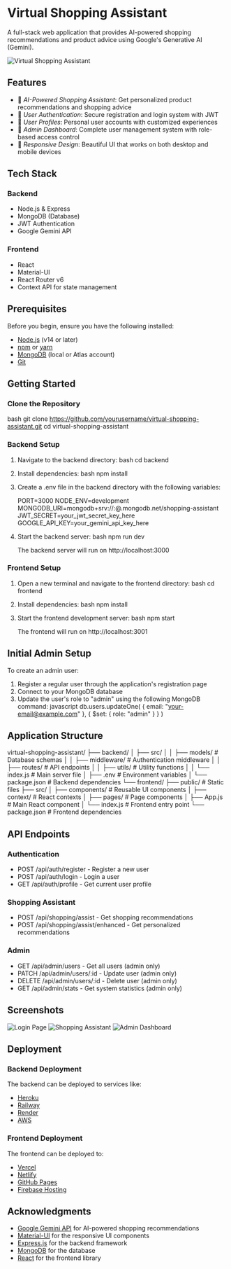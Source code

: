 # Virtual Shopping Assistant

A full-stack web application that provides AI-powered shopping recommendations and product advice using Google's Generative AI (Gemini).

![Virtual Shopping Assistant](https://via.placeholder.com/800x400?text=Virtual+Shopping+Assistant)

## Features

- 🤖 *AI-Powered Shopping Assistant*: Get personalized product recommendations and shopping advice
- 🔐 *User Authentication*: Secure registration and login system with JWT
- 👤 *User Profiles*: Personal user accounts with customized experiences
- 👑 *Admin Dashboard*: Complete user management system with role-based access control
- 📱 *Responsive Design*: Beautiful UI that works on both desktop and mobile devices

## Tech Stack

### Backend
- Node.js & Express
- MongoDB (Database)
- JWT Authentication
- Google Gemini API

### Frontend
- React
- Material-UI
- React Router v6
- Context API for state management

## Prerequisites

Before you begin, ensure you have the following installed:
- [Node.js](https://nodejs.org/) (v14 or later)
- [npm](https://www.npmjs.com/) or [yarn](https://yarnpkg.com/)
- [MongoDB](https://www.mongodb.com/) (local or Atlas account)
- [Git](https://git-scm.com/)

## Getting Started

### Clone the Repository

bash
git clone https://github.com/yourusername/virtual-shopping-assistant.git
cd virtual-shopping-assistant


### Backend Setup

1. Navigate to the backend directory:
   bash
   cd backend
   

2. Install dependencies:
   bash
   npm install
   

3. Create a .env file in the backend directory with the following variables:
   
   PORT=3000
   NODE_ENV=development
   MONGODB_URI=mongodb+srv://<your-username>:<your-password>@<your-cluster>.mongodb.net/shopping-assistant
   JWT_SECRET=your_jwt_secret_key_here
   GOOGLE_API_KEY=your_gemini_api_key_here
   

4. Start the backend server:
   bash
   npm run dev
   
   The backend server will run on http://localhost:3000

### Frontend Setup

1. Open a new terminal and navigate to the frontend directory:
   bash
   cd frontend
   

2. Install dependencies:
   bash
   npm install
   

3. Start the frontend development server:
   bash
   npm start
   
   The frontend will run on http://localhost:3001

## Initial Admin Setup

To create an admin user:

1. Register a regular user through the application's registration page
2. Connect to your MongoDB database
3. Update the user's role to "admin" using the following MongoDB command:
   javascript
   db.users.updateOne(
     { email: "your-email@example.com" },
     { $set: { role: "admin" } }
   )
   

## Application Structure


virtual-shopping-assistant/
├── backend/
│   ├── src/
│   │   ├── models/         # Database schemas
│   │   ├── middleware/     # Authentication middleware
│   │   ├── routes/         # API endpoints
│   │   ├── utils/          # Utility functions
│   │   └── index.js        # Main server file
│   ├── .env                # Environment variables
│   └── package.json        # Backend dependencies
└── frontend/
    ├── public/             # Static files
    ├── src/
    │   ├── components/     # Reusable UI components
    │   ├── context/        # React contexts
    │   ├── pages/          # Page components
    │   ├── App.js          # Main React component
    │   └── index.js        # Frontend entry point
    └── package.json        # Frontend dependencies


## API Endpoints

### Authentication

- POST /api/auth/register - Register a new user
- POST /api/auth/login - Login a user
- GET /api/auth/profile - Get current user profile

### Shopping Assistant

- POST /api/shopping/assist - Get shopping recommendations
- POST /api/shopping/assist/enhanced - Get personalized recommendations

### Admin

- GET /api/admin/users - Get all users (admin only)
- PATCH /api/admin/users/:id - Update user (admin only)
- DELETE /api/admin/users/:id - Delete user (admin only)
- GET /api/admin/stats - Get system statistics (admin only)

## Screenshots

![Login Page](https://via.placeholder.com/400x200?text=Login+Page)
![Shopping Assistant](https://via.placeholder.com/400x200?text=Shopping+Assistant)
![Admin Dashboard](https://via.placeholder.com/400x200?text=Admin+Dashboard)

## Deployment

### Backend Deployment

The backend can be deployed to services like:
- [Heroku](https://www.heroku.com/)
- [Railway](https://railway.app/)
- [Render](https://render.com/)
- [AWS](https://aws.amazon.com/)

### Frontend Deployment

The frontend can be deployed to:
- [Vercel](https://vercel.com/)
- [Netlify](https://www.netlify.com/)
- [GitHub Pages](https://pages.github.com/)
- [Firebase Hosting](https://firebase.google.com/docs/hosting)

## Acknowledgments

- [Google Gemini API](https://ai.google.dev/) for AI-powered shopping recommendations
- [Material-UI](https://mui.com/) for the responsive UI components
- [Express.js](https://expressjs.com/) for the backend framework
- [MongoDB](https://www.mongodb.com/) for the database
- [React](https://reactjs.org/) for the frontend library
